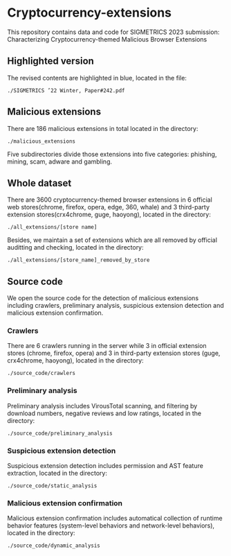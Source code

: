 # Cryptocurrency-extensions
This repository contains data and code for SIGMETRICS 2023 submission: Characterizing Cryptocurrency-themed Malicious Browser Extensions

## Highlighted version
The revised contents are highlighted in blue, located in the file:
```shell
./SIGMETRICS ’22 Winter, Paper#242.pdf
```

## Malicious extensions
There are 186 malicious extensions in total located in the directory:

```shell
./malicious_extensions
```

Five subdirectories divide those extensions into five categories: phishing, mining, scam, adware and gambling.

## Whole dataset
There are 3600 cryptocurrency-themed browser extensions in 6 official web stores(chrome, firefox, opera, edge, 360, whale) and 3 third-party extension stores(crx4chrome, guge, haoyong), located in the directory:

```shell
./all_extensions/[store name]
```

Besides, we maintain a set of extensions which are all removed by official auditting and checking, located in the directory:

```shell
./all_extensions/[store_name]_removed_by_store
```
## Source code
We open the source code for the detection of malicious extensions including crawlers, preliminary analysis, suspicious extension detection and malicious extension confirmation.

### Crawlers
There are 6 crawlers running in the server while 3 in official extension stores (chrome, firefox, opera) and 3 in third-party extension stores (guge, crx4chrome, haoyong), located in the directory:
```shell
./source_code/crawlers
```
### Preliminary analysis
Preliminary analysis includes VirousTotal scanning, and filtering by download numbers, negative reviews and low ratings, located in the directory:
```shell
./source_code/preliminary_analysis
```

### Suspicious extension detection
Suspicious extension detection includes permission and AST feature extraction, located in the directory:
```shell
./source_code/static_analysis
```

### Malicious extension confirmation
Malicious extension confirmation includes automatical collection of runtime behavior features (system-level behaviors and network-level behaviors), located in the directory:
```shell
./source_code/dynamic_analysis
```
